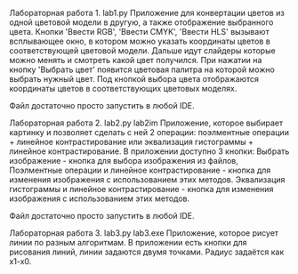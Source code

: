 Лабораторная работа 1.
lab1.py
Приложение для конвертации цветов из одной цветовой модели в другую, а также отображение выбранного цвета.
Кнопки 'Ввести RGB', 'Ввести CMYK', 'Ввести HLS' вызывают всплывающее окно, в котором можно указать координаты цветов в соответствующей цветовой модели.
Дальше идут слайдеры которые можно менять и смотреть какой цвет получился.
При нажатии на кнопку 'Выбрать цвет' появится цветовая палитра на которой можно выбрать нужный цвет.
Под кнопкой выбора цвета отображаются координаты цветов в соответствующих цветовых моделях.

Файл достаточно просто запустить в любой IDE.

Лабораторная работа 2.
lab2.py
lab2im
Приложение, которое выбирает картинку и позволяет сделать с ней 2 операции: поэлментные операции + линейное контрастирование или эквализация гистограммы + линейное контрастирование.
В приложении доступно 3 кнопки: 
Выбрать изображение - кнопка для выбора изображения из файлов,
Поэлментные операции и линейное контрастирование - кнопка для изменения изображения с использованием этих методов.
Эквализация гистограммы и линейное контрастирование - кнопка для изменения изображения с использованием этих методов.

Файл достаточно просто запустить в любой IDE.

Лабораторная работа 3.
lab3.py
lab3.exe
Приложение, которое рисует линии по разным алгоритмам.
В приложении есть кнопки для рисования линий, линии задаются двумя точками. Радиус задаётся как x1-x0.
